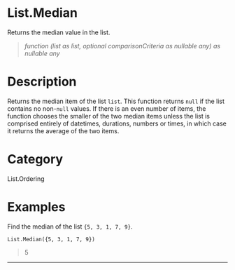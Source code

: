 ﻿# List.Median
Returns the median value in the list.
> _function (list as list, optional comparisonCriteria as nullable any) as nullable any_
# Description 
Returns the median item of the list <code>list</code>. This function returns <code>null</code> if the list contains no non-<code>null</code> values. 
    If there is an even number of items, the function chooses the smaller of the two median items unless the list is
    comprised entirely of datetimes, durations, numbers or times, in which case it returns the average of the two items.
# Category 
List.Ordering
# Examples 
Find the median of the list <code>{5, 3, 1, 7, 9}</code>.
```
List.Median({5, 3, 1, 7, 9})
```
> 5
***

